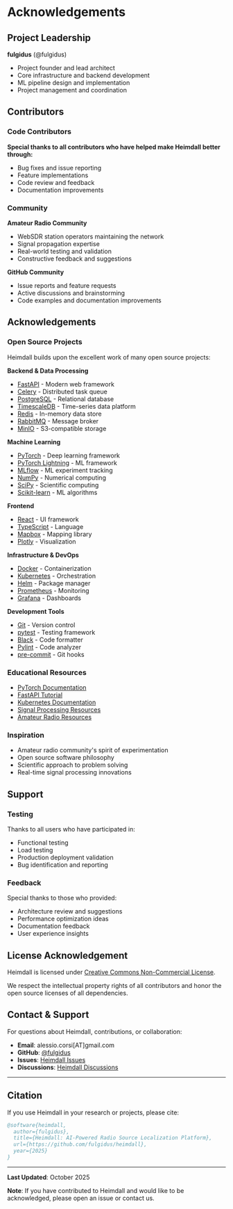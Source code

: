 # Acknowledgements

## Project Leadership

**fulgidus** (@fulgidus)
- Project founder and lead architect
- Core infrastructure and backend development
- ML pipeline design and implementation
- Project management and coordination

## Contributors

### Code Contributors

**Special thanks to all contributors who have helped make Heimdall better through:**
- Bug fixes and issue reporting
- Feature implementations
- Code review and feedback
- Documentation improvements

### Community

**Amateur Radio Community**
- WebSDR station operators maintaining the network
- Signal propagation expertise
- Real-world testing and validation
- Constructive feedback and suggestions

**GitHub Community**
- Issue reports and feature requests
- Active discussions and brainstorming
- Code examples and documentation improvements

## Acknowledgements

### Open Source Projects

Heimdall builds upon the excellent work of many open source projects:

**Backend & Data Processing**
- [FastAPI](https://fastapi.tiangolo.com/) - Modern web framework
- [Celery](https://docs.celeryproject.io/) - Distributed task queue
- [PostgreSQL](https://www.postgresql.org/) - Relational database
- [TimescaleDB](https://www.timescale.com/) - Time-series data platform
- [Redis](https://redis.io/) - In-memory data store
- [RabbitMQ](https://www.rabbitmq.com/) - Message broker
- [MinIO](https://min.io/) - S3-compatible storage

**Machine Learning**
- [PyTorch](https://pytorch.org/) - Deep learning framework
- [PyTorch Lightning](https://www.pytorchlightning.ai/) - ML framework
- [MLflow](https://mlflow.org/) - ML experiment tracking
- [NumPy](https://numpy.org/) - Numerical computing
- [SciPy](https://scipy.org/) - Scientific computing
- [Scikit-learn](https://scikit-learn.org/) - ML algorithms

**Frontend**
- [React](https://react.dev/) - UI framework
- [TypeScript](https://www.typescriptlang.org/) - Language
- [Mapbox](https://www.mapbox.com/) - Mapping library
- [Plotly](https://plotly.com/) - Visualization

**Infrastructure & DevOps**
- [Docker](https://www.docker.com/) - Containerization
- [Kubernetes](https://kubernetes.io/) - Orchestration
- [Helm](https://helm.sh/) - Package manager
- [Prometheus](https://prometheus.io/) - Monitoring
- [Grafana](https://grafana.com/) - Dashboards

**Development Tools**
- [Git](https://git-scm.com/) - Version control
- [pytest](https://pytest.org/) - Testing framework
- [Black](https://black.readthedocs.io/) - Code formatter
- [Pylint](https://www.pylint.org/) - Code analyzer
- [pre-commit](https://pre-commit.com/) - Git hooks

### Educational Resources

- [PyTorch Documentation](https://pytorch.org/docs)
- [FastAPI Tutorial](https://fastapi.tiangolo.com/tutorial/)
- [Kubernetes Documentation](https://kubernetes.io/docs/)
- [Signal Processing Resources](https://wiki.gnuradio.org/)
- [Amateur Radio Resources](https://www.iaru.org/)

### Inspiration

- Amateur radio community's spirit of experimentation
- Open source software philosophy
- Scientific approach to problem solving
- Real-time signal processing innovations

## Support

### Testing

Thanks to all users who have participated in:
- Functional testing
- Load testing
- Production deployment validation
- Bug identification and reporting

### Feedback

Special thanks to those who provided:
- Architecture review and suggestions
- Performance optimization ideas
- Documentation feedback
- User experience insights

## License Acknowledgement

Heimdall is licensed under [Creative Commons Non-Commercial License](../LICENSE).

We respect the intellectual property rights of all contributors and honor the open source licenses of all dependencies.

## Contact & Support

For questions about Heimdall, contributions, or collaboration:

- **Email**: alessio.corsi[AT]gmail.com
- **GitHub**: [@fulgidus](https://github.com/fulgidus)
- **Issues**: [Heimdall Issues](https://github.com/fulgidus/heimdall/issues)
- **Discussions**: [Heimdall Discussions](https://github.com/fulgidus/heimdall/discussions)

---

## Citation

If you use Heimdall in your research or projects, please cite:

```bibtex
@software{heimdall,
  author={fulgidus},
  title={Heimdall: AI-Powered Radio Source Localization Platform},
  url={https://github.com/fulgidus/heimdall},
  year={2025}
}
```

---

**Last Updated**: October 2025

**Note**: If you have contributed to Heimdall and would like to be acknowledged, please open an issue or contact us.
